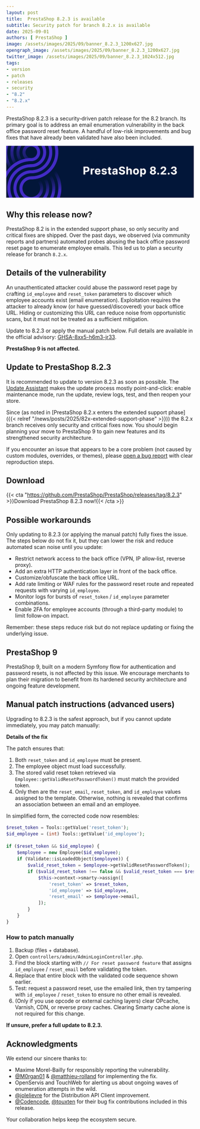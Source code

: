 ```yaml
---
layout: post
title:  PrestaShop 8.2.3 is available
subtitle: Security patch for branch 8.2.x is available
date: 2025-09-01
authors: [ PrestaShop ]
image: /assets/images/2025/09/banner_8.2.3_1200x627.jpg
opengraph_image: /assets/images/2025/09/banner_8.2.3_1200x627.jpg
twitter_image: /assets/images/2025/09/banner_8.2.3_1024x512.jpg
tags:
- version
- patch
- releases
- security
- "8.2"
- "8.2.x"
---
```


PrestaShop 8.2.3 is a security‑driven patch release for the 8.2 branch. Its primary goal is to address an email enumeration vulnerability in the back office password reset feature. A handful of low-risk improvements and bug fixes that have already been validated have also been included.

![PrestaShop 8.2.3 is available!](/assets/images/2025/09/banner_8.2.3_1534x424.jpg)

## Why this release now?

PrestaShop 8.2 is in the extended support phase, so only security and critical fixes are shipped. Over the past days, we observed (via community reports and partners) automated probes abusing the back office password reset page to enumerate employee emails. This led us to plan a security release for branch `8.2.x`.

## Details of the vulnerability

An unauthenticated attacker could abuse the password reset page by crafting `id_employee` and `reset_token` parameters to discover which employee accounts exist (email enumeration). Exploitation requires the attacker to already know (or have guessed/discovered) your back office URL. Hiding or customizing this URL can reduce noise from opportunistic scans, but it must not be treated as a sufficient mitigation.

Update to 8.2.3 or apply the manual patch below. Full details are available in the official advisory: [GHSA-8xx5-h6m3-jr33](https://github.com/PrestaShop/PrestaShop/security/advisories/GHSA-8xx5-h6m3-jr33). 

**PrestaShop 9 is not affected.** 

## Update to PrestaShop 8.2.3

It is recommended to update to version 8.2.3 as soon as possible. The [Update Assistant](https://github.com/PrestaShop/autoupgrade/releases/) makes the update process mostly point-and-click: enable maintenance mode, run the update, review logs, test, and then reopen your store.

Since (as noted in [PrestaShop 8.2.x enters the extended support phase]({{< relref "/news/posts/2025/82x-extended-support-phase" >}})) the 8.2.x branch receives only security and critical fixes now. You should begin planning your move to PrestaShop 9 to gain new features and its strengthened security architecture.

If you encounter an issue that appears to be a core problem (not caused by custom modules, overrides, or themes), please [open a bug report](https://www.prestashop-project.org/get-involved/report-issues/) with clear reproduction steps.

## Download
{{< cta "https://github.com/PrestaShop/PrestaShop/releases/tag/8.2.3" >}}Download PrestaShop 8.2.3 now!{{< /cta >}}

## Possible workarounds

Only updating to 8.2.3 (or applying the manual patch) fully fixes the issue. The steps below do not fix it, but they can lower the risk and reduce automated scan noise until you update:

- Restrict network access to the back office (VPN, IP allow‑list, reverse proxy).
- Add an extra HTTP authentication layer in front of the back office.
- Customize/obfuscate the back office URL.
- Add rate limiting or WAF rules for the password reset route and repeated requests with varying `id_employee`.
- Monitor logs for bursts of `reset_token` / `id_employee` parameter combinations.
- Enable 2FA for employee accounts (through a third-party module) to limit follow‑on impact.

Remember: these steps reduce risk but do not replace updating or fixing the underlying issue.

## PrestaShop 9

PrestaShop 9, built on a modern Symfony flow for authentication and password resets, is not affected by this issue. We encourage merchants to plan their migration to benefit from its hardened security architecture and ongoing feature development.

## Manual patch instructions (advanced users)

Upgrading to 8.2.3 is the safest approach, but if you cannot update immediately, you may patch manually:

**Details of the fix**

The patch ensures that:
1. Both `reset_token` and `id_employee` must be present.
2. The employee object must load successfully.
3. The stored valid reset token retrieved via `Employee::getValidResetPasswordToken()` must match the provided token.
4. Only then are the `reset_email`, `reset_token`, and `id_employee` values assigned to the template. Otherwise, nothing is revealed that confirms an association between an email and an employee.

In simplified form, the corrected code now resembles:

```php
$reset_token = Tools::getValue('reset_token');
$id_employee = (int) Tools::getValue('id_employee');

if ($reset_token && $id_employee) {
	$employee = new Employee($id_employee);
	if (Validate::isLoadedObject($employee)) {
		$valid_reset_token = $employee->getValidResetPasswordToken();
		if ($valid_reset_token !== false && $valid_reset_token === $reset_token) {
			$this->context->smarty->assign([
				'reset_token' => $reset_token,
				'id_employee' => $id_employee,
				'reset_email' => $employee->email,
			]);
		}
	}
}
```

### How to patch manually

1. Backup (files + database).
2. Open `controllers/admin/AdminLoginController.php`.
3. Find the block starting with `// For reset password feature` that assigns `id_employee` / `reset_email` before validating the token.
4. Replace that entire block with the validated code sequence shown earlier.
5. Test: request a password reset, use the emailed link, then try tampering with `id_employee` / `reset_token` to ensure no other email is revealed.
6. (Only if you use opcode or external caching layers) clear OPcache, Varnish, CDN, or reverse proxy caches. Clearing Smarty cache alone is not required for this change.

**If unsure, prefer a full update to 8.2.3.**

## Acknowledgments

We extend our sincere thanks to:
* Maxime Morel-Bailly for responsibly reporting the vulnerability.
* [@M0rgan01](https://github.com/M0rgan01) & [@matthieu-rolland](https://github.com/matthieu-rolland) for implementing the fix.
* OpenServis and TouchWeb for alerting us about ongoing waves of enumeration attempts in the wild.
* [@jolelievre](https://github.com/jolelievre) for the Distribution API Client improvement.
* [@Codencode](https://github.com/Codencode), [@touxten](https://github.com/touxten) for their bug fix contributions included in this release.

Your collaboration helps keep the ecosystem secure.
